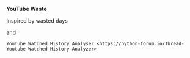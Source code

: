 **YouTube Waste**

Inspired by wasted days

and

`YouTube Watched History Analyser <https://python-forum.io/Thread-Youtube-Watched-History-Analyzer>`
